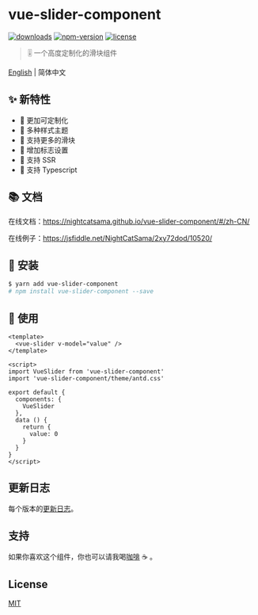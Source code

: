 # vue-slider-component

[![downloads](https://img.shields.io/npm/dm/vue-slider-component.svg)](https://www.npmjs.com/package/vue-slider-component)
[![npm-version](https://img.shields.io/npm/v/vue-slider-component.svg)](https://www.npmjs.com/package/vue-slider-component)
[![license](https://img.shields.io/npm/l/express.svg)]()

> 🎚 一个高度定制化的滑块组件

[English](https://github.com/NightCatSama/vue-slider-component/blob/master/README.md) | 简体中文

## ✨ 新特性
- 🍖 更加可定制化
- 👗 多种样式主题
- 🐳 支持更多的滑块
- 📌 增加标志设置
- 🎉 支持 SSR
- 🍒 支持 Typescript

## 📚 文档

在线文档：<https://nightcatsama.github.io/vue-slider-component/#/zh-CN/>

在线例子：<https://jsfiddle.net/NightCatSama/2xy72dod/10520/>


## 🎯 安装
```bash
$ yarn add vue-slider-component
# npm install vue-slider-component --save
```


## 🚀 使用
```vue
<template>
  <vue-slider v-model="value" />
</template>

<script>
import VueSlider from 'vue-slider-component'
import 'vue-slider-component/theme/antd.css'

export default {
  components: {
    VueSlider
  },
  data () {
    return {
      value: 0
    }
  }
}
</script>
```

## 更新日志

每个版本的[更新日志](https://github.com/NightCatSama/vue-slider-component/blob/master/CHANGELOG.md)。

## 支持

如果你喜欢这个组件，你也可以请我喝[咖啡](https://imgchr.com/i/ErWs1J) ☕️ 。

## License

[MIT](https://github.com/NightCatSama/vue-slider-component/blob/master/LICENSE)